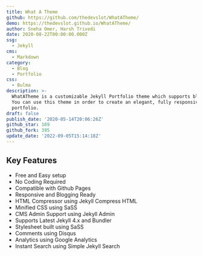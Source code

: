 ```yaml
---
title: What A Theme
github: https://github.com/thedevslot/WhatATheme/
demo: https://thedevslot.github.io/WhatATheme/
author: Sneha Omer, Harsh Trivedi
date: 2020-08-22T00:00:00.000Z
ssg:
  - Jekyll
cms:
  - Markdown
category:
  - Blog
  - Portfolio
css:
  - Bulma
description: >-
  WhatATheme is a customizable Jekyll Portfolio theme which supports blogging.
  You can use this theme in order to create an elegant, fully responsive
  portfolio.
draft: false
publish_date: '2020-05-14T20:06:26Z'
github_star: 169
github_fork: 395
update_date: '2022-09-05T15:14:18Z'
---
```


## Key Features
- Free and Easy setup
- No Coding Required
- Compatible with Github Pages
- Responsive and Blogging Ready
- HTML Compressor using Jekyll Compress HTML
- Minified CSS using SaSS
- CMS Admin Support using Jekyll Admin
- Supports Latest Jekyll 4.x and Bundler
- Stylesheet built using SaSS
- Comments using Disqus
- Analytics using Google Analytics
- Instant Search using Simple Jekyll Search